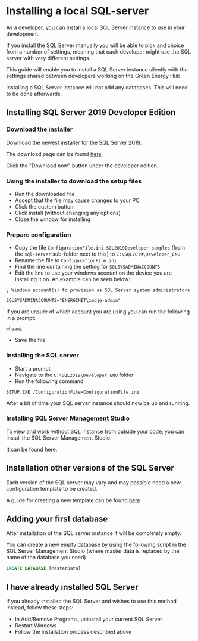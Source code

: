 # Installing a local SQL-server

As a developer, you can install a local SQL Server instance to use in your development.

If you install the SQL Server manually you will be able to pick and choice from a number of settings, meaning that each developer might use the SQL server with very different settings.

This guide will enable you to install a SQL Server instance silently with the settings shared between developers working on the Green Energy Hub.

Installing a SQL Server instance will not add any databases. This will need to be done afterwards.

## Installing SQL Server 2019 Developer Edition

### Download the installer

Download the newest installer for the SQL Server 2019.

The download page can be found [here](https://www.microsoft.com/en-us/sql-server/sql-server-downloads)

Click the "Download now" button under the developer edition.

### Using the installer to download the setup files

* Run the downloaded file
* Accept that the file may cause changes to your PC
* Click the custom button
* Click install (without changing any options)
* Close the window for installing

### Prepare configuration

* Copy the file `ConfigurationFile.ini.SQL2019Developer.samples` (from the `sql-server` sub-folder next to this) to `C:\SQL2019\Developer_ENU`
* Rename the file to `ConfigurationFile.ini`
* Find the line containing the setting for `SQLSYSADMINACCOUNTS`
* Edit the line to use your windows account on the device you are installing it on. An example can be seen below:

```Prompt
; Windows account(s) to provision as SQL Server system administrators. 

SQLSYSADMINACCOUNTS="ENERGINET\xmdje-admin"
```

If you are unsure of which account you are using you can run the following in a prompt:

```Prompt
whoami
```

* Save the file

### Installing the SQL server

* Start a prompt
* Navigate to the `C:\SQL2019\Developer_ENU` folder
* Run the following command

```Prompt
SETUP.EXE /ConfigurationFile=ConfigurationFile.ini
```

After a bit of time your SQL server instance should now be up and running.

### Installing SQL Server Management Studio

To view and work without SQL instance from outside your code, you can install the SQL Server Management Studio.

It can be found [here](https://aka.ms/ssmsfullsetup).

## Installation other versions of the SQL Server

Each version of the SQL server may vary and may possible need a new configuration template to be created.

A guide for creating a new template can be found [here](./sql-server/creating-a-new-configuration-template.md)

## Adding your first database

After installation of the SQL server instance it will be completely empty.

You can create a new empty database by using the following script in the SQL Server Management Studio (where master data is replaced by the name of the database you need)

```SQL
CREATE DATABASE [MasterData]
```

## I have already installed SQL Server

If you already installed the SQL Server and wishes to use this method instead, follow these steps:

* In Add/Remove Programs, uninstall your current SQL Server
* Restart Windows
* Follow the installation process described above
